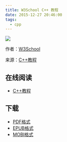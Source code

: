 ```yaml
---
title: W3School C++ 教程
date: 2015-12-27 20:46:00
tags:
  - cpp
---
```


![](https://ek8whxe.cloudimg.io/s/width/226/https://www.gitbook.com/cover/book/wizardforcel/w3school-cpp.jpg)

作者：[W3School](http://www.w3cschool.cc)

来源：[C++教程](http://www.w3cschool.cc/cplusplus/cpp-tutorial.html)

<!--more-->

## 在线阅读 ##

* [C++教程](https://www.gitbook.com/book/wizardforcel/w3school-cpp/details)

## 下载 ##

* [PDF格式](https://www.gitbook.com/download/pdf/book/wizardforcel/w3school-cpp)
* [EPUB格式](https://www.gitbook.com/download/epub/book/wizardforcel/w3school-cpp)
* [MOBI格式](https://www.gitbook.com/download/mobi/book/wizardforcel/w3school-cpp)